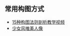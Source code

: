 ## 常用构图方式

* [15种构图法则剖析教学视频](https://www.bilibili.com/video/av20681216)
* [少女风唯美人像](https://www.bilibili.com/video/av32481457)
